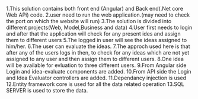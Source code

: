 1.This solution contains both front end (Angular) and Back end(.Net core Web APi) code.
2.user need to run the web application.(may need to check the port on which the website will run)
3.The solution is divided into different projects(Web, Model,Business and data)
4.User first needs to login and after that the application will check for any present ides and assign them to different users
5.The logged in user will see the ideas assigned to him/her.
6.The user can evaluate the ideas.
7.The approch used here is that after any of the users logs in then, to check for any ideas which are not yet assigned to any user and then assign them to different users.
8.One idea will be available for evluation to three different users.
9.From Angular side Login and idea-evaluate components are added.
10.From API side the Login and Idea Evaluator controllers are added.
11.Dependancy injection is used
12.Entity framework core is used for all the data related operation
13.SQL SERVER is used to store the data.
